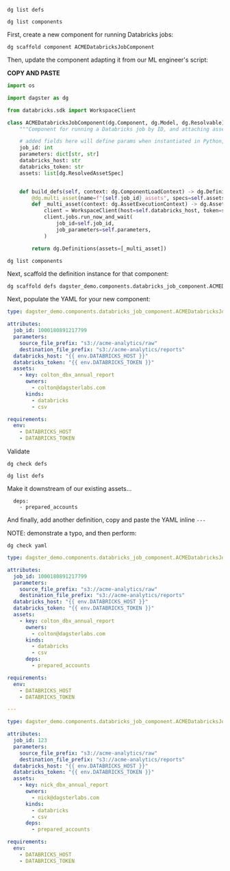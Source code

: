     dg list defs

    dg list components

First, create a new component for running Databricks jobs:

    dg scaffold component ACMEDatabricksJobComponent

Then, update the component adapting it from our ML engineer's script:

**COPY AND PASTE**

```python
import os

import dagster as dg

from databricks.sdk import WorkspaceClient

class ACMEDatabricksJobComponent(dg.Component, dg.Model, dg.Resolvable):
    """Component for running a Databricks job by ID, and attaching assets"""

    # added fields here will define params when instantiated in Python, and yaml schema via Resolvable
    job_id: int
    parameters: dict[str, str]
    databricks_host: str
    databricks_token: str
    assets: list[dg.ResolvedAssetSpec]


    def build_defs(self, context: dg.ComponentLoadContext) -> dg.Definitions:
        @dg.multi_asset(name=f"{self.job_id}_assets", specs=self.assets)
        def _multi_asset(context: dg.AssetExecutionContext) -> dg.AssetExecutionContext:
            client = WorkspaceClient(host=self.databricks_host, token=self.databricks_token)
            client.jobs.run_now_and_wait(
                job_id=self.job_id,
                job_parameters=self.parameters,
            )

        return dg.Definitions(assets=[_multi_asset])
```

    dg list components

Next, scaffold the definition instance for that component:

```bash
dg scaffold defs dagster_demo.components.databricks_job_component.ACMEDatabricksJobComponent colton_dbx_job
```


Next, populate the YAML for your new component:

```yaml
type: dagster_demo.components.databricks_job_component.ACMEDatabricksJobComponent

attributes:
  job_id: 1000180891217799
  parameters:
    source_file_prefix: "s3://acme-analytics/raw"
    destination_file_prefix: "s3://acme-analytics/reports"
  databricks_host: "{{ env.DATABRICKS_HOST }}"
  databricks_token: "{{ env.DATABRICKS_TOKEN }}"
  assets:
    - key: colton_dbx_annual_report
      owners:
        - colton@dagsterlabs.com
      kinds:
        - databricks
        - csv

requirements:
  env:
    - DATABRICKS_HOST
    - DATABRICKS_TOKEN
```

Validate

    dg check defs

    dg list defs

Make it downstream of our existing assets...

      deps:
        - prepared_accounts

And finally, add another definition, copy and paste the YAML inline `---`

NOTE: demonstrate a typo, and then perform:

    dg check yaml

```yaml
type: dagster_demo.components.databricks_job_component.ACMEDatabricksJobComponent

attributes:
  job_id: 1000180891217799
  parameters:
    source_file_prefix: "s3://acme-analytics/raw"
    destination_file_prefix: "s3://acme-analytics/reports"
  databricks_host: "{{ env.DATABRICKS_HOST }}"
  databricks_token: "{{ env.DATABRICKS_TOKEN }}"
  assets:
    - key: colton_dbx_annual_report
      owners:
        - colton@dagsterlabs.com
      kinds:
        - databricks
        - csv
      deps:
        - prepared_accounts

requirements:
  env:
    - DATABRICKS_HOST
    - DATABRICKS_TOKEN

---

type: dagster_demo.components.databricks_job_component.ACMEDatabricksJobComponent

attributes:
  job_id: 123
  parameters:
    source_file_prefix: "s3://acme-analytics/raw"
    destination_file_prefix: "s3://acme-analytics/reports"
  databricks_host: "{{ env.DATABRICKS_HOST }}"
  databricks_token: "{{ env.DATABRICKS_TOKEN }}"
  assets:
    - key: nick_dbx_annual_report
      owners:
        - nick@dagsterlabs.com
      kinds:
        - databricks
        - csv
      deps:
        - prepared_accounts

requirements:
  env:
    - DATABRICKS_HOST
    - DATABRICKS_TOKEN
```
